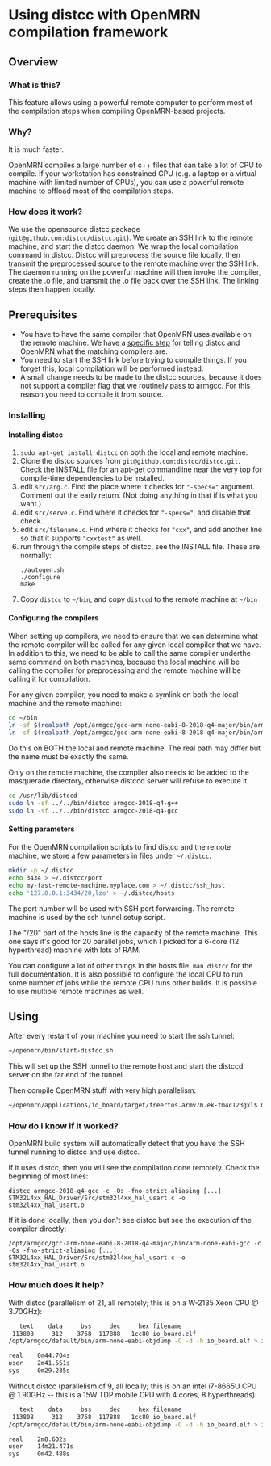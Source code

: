 # Using distcc with OpenMRN compilation framework

## Overview

### What is this?

This feature allows using a powerful remote computer to perform most of the
compilation steps when compiling OpenMRN-based projects.

### Why?

It is much faster.

OpenMRN compiles a large number of c++ files that can take a lot of CPU to
compile. If your workstation has constrained CPU (e.g. a laptop or a virtual
machine with limited number of CPUs), you can use a powerful remote machine to
offload most of the compilation steps.

### How does it work?

We use the opensource distcc package (`git@github.com:distcc/distcc.git`). We
create an SSH link to the remote machine, and start the distcc daemon. We wrap
the local compilation command in distcc. Distcc will preprocess the source file
locally, then transmit the preprocessed source to the remote machine over the
SSH link. The daemon running on the powerful machine will then invoke the
compiler, create the .o file, and transmit the .o file back over the SSH
link. The linking steps then happen locally.

## Prerequisites

- You have to have the same compiler that OpenMRN uses available on the remote
  machine. We have a [specific step](#configuring-the-compilers) for telling
  distcc and OpenMRN what the matching compilers are.
- You need to start the SSH link before trying to compile things. If you forget
  this, local compilation will be performed instead.
- A small change needs to be made to the distcc sources, because it does not
  support a compiler flag that we routinely pass to armgcc. For this reason you
  need to compile it from source.

### Installing

#### Installing distcc

1. `sudo apt-get install distcc` on both the local and remote machine.
2. Clone the distcc sources from `git@github.com:distcc/distcc.git`. Check the
   INSTALL file for an apt-get commandline near the very top for compile-time
   dependencies to be installed.
3. edit `src/arg.c`. Find the place where it checks for `"-specs="`
   argument. Comment out the early return. (Not doing anything in that if is
   what you want.)
4. edit `src/serve.c`. Find where it checks for `"-specs="`, and disable that
   check.
4. edit `src/filename.c`. Find where it checks for `"cxx"`, and add another
   line so that it supports `"cxxtest"` as well.
5. run through the compile steps of distcc, see the INSTALL file. These are
   normally:
   ```
   ./autogen.sh
   ./configure
   make
   ```
6. Copy `distcc` to `~/bin`, and copy `distccd` to the remote machine at `~/bin`

#### Configuring the compilers

When setting up compilers, we need to ensure that we can determine what the
remote compiler will be called for any given local compiler that we have. In
addition to this, we need to be able to call the same compiler underthe same
command on both machines, because the local machine will be calling the
compiler for preprocessing and the remote machine will be calling it for
compilation.

For any given compiler, you need to make a symlink on both the local machine
and the remote machine:

```bash
cd ~/bin
ln -sf $(realpath /opt/armgcc/gcc-arm-none-eabi-8-2018-q4-major/bin/arm-none-eabi-gcc) armgcc-2018-q4-gcc
ln -sf $(realpath /opt/armgcc/gcc-arm-none-eabi-8-2018-q4-major/bin/arm-none-eabi-g++) armgcc-2018-q4-g++
```

Do this on BOTH the local and remote machine. The real path may differ but the
name must be exactly the same.

Only on the remote machine, the compiler also needs to be added to the
masquerade directory, otherwise distccd server will refuse to execute it.

```bash
cd /usr/lib/distccd
sudo ln -sf ../../bin/distcc armgcc-2018-q4-g++
sudo ln -sf ../../bin/distcc armgcc-2018-q4-gcc
```

#### Setting parameters

For the OpenMRN compilation scripts to find distcc and the remote machine, we
store a few parameters in files under `~/.distcc`.

```bash
mkdir -p ~/.distcc
echo 3434 > ~/.distcc/port
echo my-fast-remote-machine.myplace.com > ~/.distcc/ssh_host
echo '127.0.0.1:3434/20,lzo' > ~/.distcc/hosts
```

The port number will be used with SSH port forwarding. The remote machine is
used by the ssh tunnel setup script.

The "/20" part of the hosts line is the capacity of the remote machine. This
one says it's good for 20 parallel jobs, which I picked for a 6-core (12
hyperthread) machine with lots of RAM.

You can configure a lot of other things in the hosts file. `man distcc` for the
full documentation. It is also possible to configure the local CPU to run some
number of jobs while the remote CPU runs other builds. It is possible to use
multiple remote machines as well.

## Using

After every restart of your machine you need to start the ssh tunnel:

```bash
~/openmrn/bin/start-distcc.sh
```

This will set up the SSH tunnel to the remote host and start the distccd server
on the far end of the tunnel.

Then compile OpenMRN stuff with very high parallelism:

```bash
~/openmrn/applications/io_board/target/freertos.armv7m.ek-tm4c123gxl$ make -j21
```

### How do I know if it worked?

OpenMRN build system will automatically detect that you have the SSH tunnel
running to distcc and use distcc.

If it uses distcc, then you will see the compilation done remotely. Check the
beginning of most lines:

```
distcc armgcc-2018-q4-gcc -c -Os -fno-strict-aliasing [...] STM32L4xx_HAL_Driver/Src/stm32l4xx_hal_usart.c -o stm32l4xx_hal_usart.o
```

If it is done locally, then you don't see distcc but see the execution of the
compiler directly:

```
/opt/armgcc/gcc-arm-none-eabi-8-2018-q4-major/bin/arm-none-eabi-gcc -c -Os -fno-strict-aliasing [...] STM32L4xx_HAL_Driver/Src/stm32l4xx_hal_usart.c -o stm32l4xx_hal_usart.o
```

### How much does it help?

With distcc (parallelism of 21, all remotely; this is on a W-2135 Xeon CPU @
3.70GHz):

```bash
   text	   data	    bss	    dec	    hex	filename
 113808	    312	   3768	 117888	  1cc80	io_board.elf
/opt/armgcc/default/bin/arm-none-eabi-objdump -C -d -h io_board.elf > io_board.lst

real    0m44.704s
user    2m41.551s
sys     0m29.235s
```

Without distcc (parallelism of 9, all locally; this is on an intel i7-8665U CPU
@ 1.90GHz -- this is a 15W TDP mobile CPU with 4 cores, 8 hyperthreads):

```bash
   text	   data	    bss	    dec	    hex	filename
 113808	    312	   3768	 117888	  1cc80	io_board.elf
/opt/armgcc/default/bin/arm-none-eabi-objdump -C -d -h io_board.elf > io_board.lst

real    2m8.602s
user    14m21.471s
sys     0m42.488s
```

